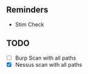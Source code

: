 ## Reminders
- Stim Check

## TODO
- [ ] Burp Scan with all paths 
- [x] Nessus scan with all paths
